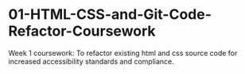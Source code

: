 # 01-HTML-CSS-and-Git-Code-Refactor-Coursework
Week 1 coursework: To refactor existing html and css source code for increased accessibility standards and compliance.
